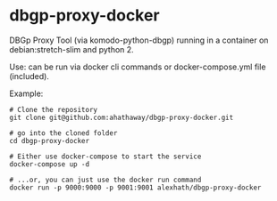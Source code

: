 # dbgp-proxy-docker

DBGp Proxy Tool (via komodo-python-dbgp) running in a container on debian:stretch-slim and python 2.

Use: can be run via docker cli commands or docker-compose.yml file (included).

Example:

```shell
# Clone the repository
git clone git@github.com:ahathaway/dbgp-proxy-docker.git

# go into the cloned folder
cd dbgp-proxy-docker

# Either use docker-compose to start the service
docker-compose up -d

# ...or, you can just use the docker run command
docker run -p 9000:9000 -p 9001:9001 alexhath/dbgp-proxy-docker

```
